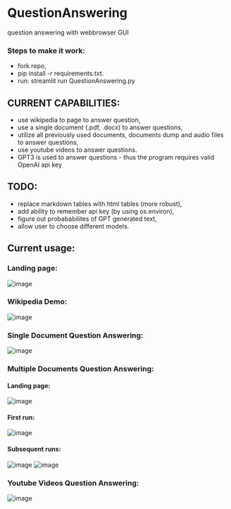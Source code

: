 # QuestionAnswering
 question answering with webbrowser GUI

### Steps to make it work:
- fork repo,
- pip install -r requirements.txt.
- run: streamlit run QuestionAnswering.py 

## CURRENT CAPABILITIES:
- use wikipedia to page to answer question,
- use a single document (.pdf, .docx) to answer questions,
- utilize all previously used documents, documents dump and audio files to answer questions,
- use youtube videos to answer questions.
- GPT3 is used to answer questions - thus the program requires valid OpenAI api key
## TODO:
- replace markdown tables with html tables (more robust),
- add ability to remember api key (by using os.environ),
- figure out probababilites of GPT generated text,
- allow user to choose different models.


## Current usage:
### Landing page:
![image](https://user-images.githubusercontent.com/67911055/194767573-3ef3cab8-275a-4ad9-98cd-07b5e2d8dd3b.png)
### Wikipedia Demo:
![image](https://user-images.githubusercontent.com/67911055/194767385-58f641df-b53c-4d8c-9f3a-d33bc16cc444.png)
### Single Document Question Answering:
![image](https://user-images.githubusercontent.com/67911055/194767412-c590e916-5cd5-4727-8ea7-051140e3e9c9.png)
### Multiple Documents Question Answering:
#### Landing page:
![image](https://user-images.githubusercontent.com/67911055/194767544-951f343a-569e-4872-9945-49c8d94b7070.png)
#### First run:
![image](https://user-images.githubusercontent.com/67911055/194767461-c17fcc20-7d9c-49ed-9475-b22e62b60f76.png)
#### Subsequent runs:
![image](https://user-images.githubusercontent.com/67911055/194767475-95c2c007-2b77-47cd-ab29-fcf628786d15.png)
![image](https://user-images.githubusercontent.com/67911055/194767487-a551f122-1f01-4662-aab9-fc483bae40bd.png)
### Youtube Videos Question Answering:
![image](https://user-images.githubusercontent.com/67911055/211217174-12203623-5900-4325-b7df-096ae3367572.png)

